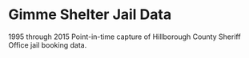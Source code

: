 # Gimme Shelter Jail Data

1995 through 2015 Point-in-time capture of Hillborough County Sheriff Office jail booking data.
